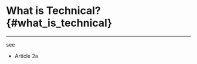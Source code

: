 # What is Technical? {#what_is_technical}

------------------------------------------------------------------------

see

-   Article 2a
